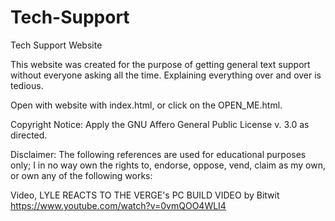 # Tech-Support
Tech Support Website

This website was created for the purpose of getting general text support without everyone asking all the time.
Explaining everything over and over is tedious.

Open with website with index.html, or click on the OPEN_ME.html.

Copyright Notice:
Apply the GNU Affero General Public License v. 3.0 as directed.

Disclaimer:
The following references are used for educational purposes only; I in no way own the rights to, endorse, oppose, vend, claim as my own, or own any of the following works:

Video, LYLE REACTS TO THE VERGE's PC BUILD VIDEO by Bitwit
https://www.youtube.com/watch?v=0vmQOO4WLI4
